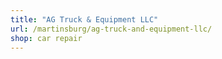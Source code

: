 ```yaml
---
title: "AG Truck & Equipment LLC"
url: /martinsburg/ag-truck-and-equipment-llc/
shop: car repair
---
```

